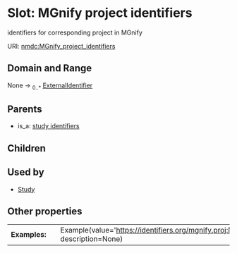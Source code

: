 
# Slot: MGnify project identifiers


identifiers for corresponding project in MGnify

URI: [nmdc:MGnify_project_identifiers](https://microbiomedata/meta/MGnify_project_identifiers)


## Domain and Range

None &#8594;  <sub>0..\*</sub> [ExternalIdentifier](types/ExternalIdentifier.md)

## Parents

 *  is_a: [study identifiers](study_identifiers.md)

## Children


## Used by

 * [Study](Study.md)

## Other properties

|  |  |  |
| --- | --- | --- |
| **Examples:** | | Example(value='https://identifiers.org/mgnify.proj:MGYS00005757', description=None) |

